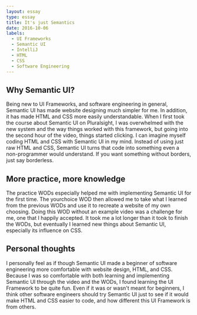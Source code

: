 ```yaml
---
layout: essay
type: essay
title: It's just Semantics
date: 2016-10-06
labels:
  - UI Frameworks
  - Semantic UI
  - IntelliJ
  - HTML
  - CSS
  - Software Engineering
---
```


## Why Semantic UI?

Being new to UI Frameworks, and software engineering in general, Semantic UI has made website designing much simpler for me. In addition, it has made HTML and CSS more easily understandable. When I first took the course about Semantic UI on Pluralsight, I was overwhelmed with the new system and the way things worked with this framework, but going into the second hour of the video, things started clicking. I can imagine myself coding HTML and CSS with Semantic UI in my mind. Instead of using just raw HTML and CSS, Semantic UI turns that code into something even a non-programmer would understand. If you want something without borders, just say borderless. 

## More practice, more knowledge

The practice WODs especially helped me with implementing Semantic UI for the first time. The yourchoice WOD then allowed me to take what I learned from the previous WODs and use it to recreate a website of my own choosing. Doing this WOD without an example video was a challenge for me, one that I happily accepted. It took me a lot longer than it took to finish the WODs, but eventually I learned new things about Semantic UI, especially its influence on CSS.

## Personal thoughts

I personally feel as if though Semantic UI made a beginner of software engineering more comfortable with website design, HTML, and CSS. Because I was so comfortable with both learning and implementing Semantic UI through the video and the WODs, I found learning the UI Framework to be quite fun. Even if it was or wasn't meant for beginners, I think other software engineers should try Semantic UI just to see if it would make HTML and CSS easier to code, and how different this UI Framework is from others.



